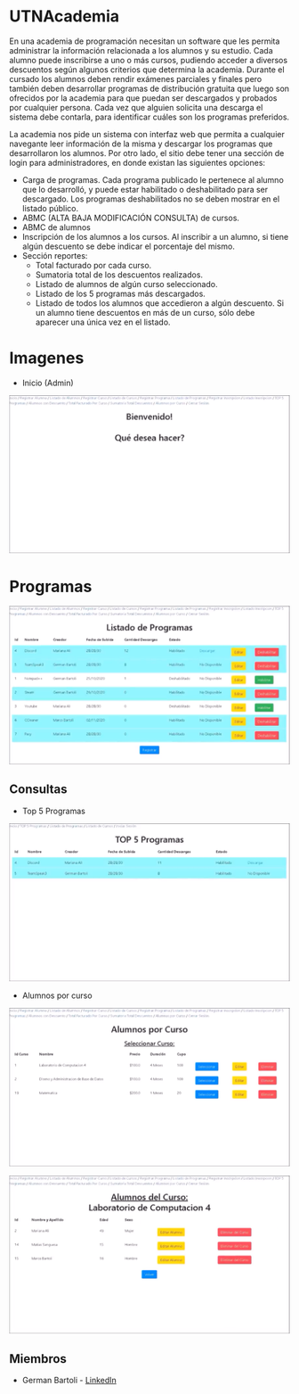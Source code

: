 # UTNAcademia

En una academia de programación necesitan un software que les permita administrar la información relacionada a los alumnos y su estudio. Cada alumno puede inscribirse a uno o más cursos, pudiendo acceder a diversos descuentos según algunos criterios que determina la academia. Durante el cursado los alumnos deben rendir exámenes parciales y finales pero también deben desarrollar programas de distribución gratuita que luego son ofrecidos por la academia para que puedan ser descargados y probados por cualquier persona. Cada vez que alguien solicita una descarga el sistema debe contarla, para identificar cuáles son los programas preferidos.

La academia nos pide un sistema con interfaz web que permita a cualquier navegante leer información de la misma y descargar los programas que desarrollaron los alumnos. Por otro lado, el sitio debe tener una sección de login para administradores, en donde existan las siguientes opciones:

- Carga de programas. Cada programa publicado le pertenece al alumno que lo desarrolló, y puede estar habilitado o deshabilitado para ser descargado. Los programas deshabilitados no se deben mostrar en el listado público.
- ABMC (ALTA BAJA MODIFICACIÓN CONSULTA) de cursos.
- ABMC de alumnos
- Inscripción de los alumnos a los cursos. Al inscribir a un alumno, si tiene algún descuento se debe indicar el porcentaje del mismo.
- Sección reportes:
  - Total facturado por cada curso.
  - Sumatoria total de los descuentos realizados.
  - Listado de alumnos de algún curso seleccionado.
  - Listado de los 5 programas más descargados.
  - Listado de todos los alumnos que accedieron a algún descuento. Si un alumno tiene descuentos en más de un curso, sólo debe aparecer una única vez en el listado.

# Imagenes

- Inicio (Admin)

![Login (Admin)](https://raw.githubusercontent.com/bartoligerman497/UTN-Academy/main/docs/images/Inicio%20Completo.png)

# Programas

![Listado de Programas](https://raw.githubusercontent.com/bartoligerman497/UTN-Academy/main/docs/images/Programa/Listado%20de%20Programas%20(admin).png)

## Consultas

- Top 5 Programas

![Top 5 Programas](https://raw.githubusercontent.com/bartoligerman497/UTN-Academy/main/docs/images/Consultas/Top%205%20Programas.png)

- Alumnos por curso

![Alumnos por curso](https://raw.githubusercontent.com/bartoligerman497/UTN-Academy/main/docs/images/Consultas/Alumnos%20por%20Curso.png)

![Alumnos del Curso](https://raw.githubusercontent.com/bartoligerman497/UTN-Academy/main/docs/images/Consultas/Alumnos%20del%20Curso.png)


<!--
- Inicio

![Login](https://raw.githubusercontent.com/bartoligerman497/UTN-Academy/main/docs/images/Inicio.png)

- Login

![Login (Admin)](https://raw.githubusercontent.com/bartoligerman497/UTN-Academy/main/docs/images/Login%201.png)

- Login Error

![Login (Admin)](https://raw.githubusercontent.com/bartoligerman497/UTN-Academy/main/docs/images/Login%202.png)
-->

## Miembros

- German Bartoli - [LinkedIn](https://www.linkedin.com/in/bartoligerman497/)
